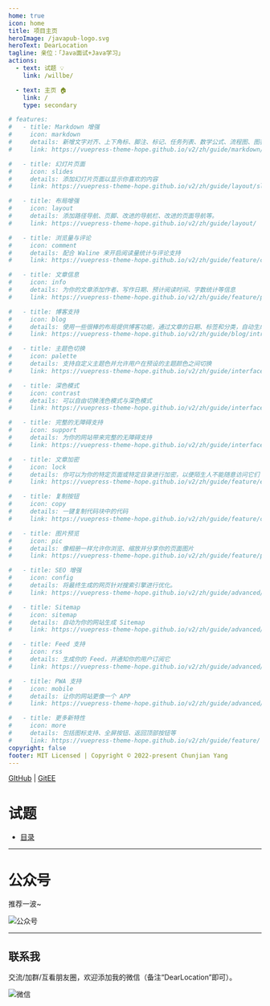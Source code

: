 ```yaml
---
home: true
icon: home
title: 项目主页
heroImage: /javapub-logo.svg
heroText: DearLocation
tagline: 亲位：「Java面试+Java学习」
actions:
  - text: 试题 💡
    link: /willbe/

  - text: 主页 🏠
    link: /
    type: secondary

# features:
#   - title: Markdown 增强
#     icon: markdown
#     details: 新增文字对齐、上下角标、脚注、标记、任务列表、数学公式、流程图、图表与幻灯片支持
#     link: https://vuepress-theme-hope.github.io/v2/zh/guide/markdown/

#   - title: 幻灯片页面
#     icon: slides
#     details: 添加幻灯片页面以显示你喜欢的内容
#     link: https://vuepress-theme-hope.github.io/v2/zh/guide/layout/slides

#   - title: 布局增强
#     icon: layout
#     details: 添加路径导航、页脚、改进的导航栏、改进的页面导航等。
#     link: https://vuepress-theme-hope.github.io/v2/zh/guide/layout/

#   - title: 浏览量与评论
#     icon: comment
#     details: 配合 Waline 来开启阅读量统计与评论支持
#     link: https://vuepress-theme-hope.github.io/v2/zh/guide/feature/comment.html

#   - title: 文章信息
#     icon: info
#     details: 为你的文章添加作者、写作日期、预计阅读时间、字数统计等信息
#     link: https://vuepress-theme-hope.github.io/v2/zh/guide/feature/page-info.html

#   - title: 博客支持
#     icon: blog
#     details: 使用一些很棒的布局提供博客功能，通过文章的日期、标签和分类，自动生成文章、分类、标签与时间轴列表
#     link: https://vuepress-theme-hope.github.io/v2/zh/guide/blog/intro.html

#   - title: 主题色切换
#     icon: palette
#     details: 支持自定义主题色并允许用户在预设的主题颜色之间切换
#     link: https://vuepress-theme-hope.github.io/v2/zh/guide/interface/theme-color.html

#   - title: 深色模式
#     icon: contrast
#     details: 可以自由切换浅色模式与深色模式
#     link: https://vuepress-theme-hope.github.io/v2/zh/guide/interface/darkmode.html

#   - title: 完整的无障碍支持
#     icon: support
#     details: 为你的网站带来完整的无障碍支持
#     link: https://vuepress-theme-hope.github.io/v2/zh/guide/interface/accessibility.html

#   - title: 文章加密
#     icon: lock
#     details: 你可以为你的特定页面或特定目录进行加密，以便陌生人不能随意访问它们
#     link: https://vuepress-theme-hope.github.io/v2/zh/guide/feature/encrypt.html

#   - title: 复制按钮
#     icon: copy
#     details: 一键复制代码块中的代码
#     link: https://vuepress-theme-hope.github.io/v2/zh/guide/feature/copy-code.html

#   - title: 图片预览
#     icon: pic
#     details: 像相册一样允许你浏览、缩放并分享你的页面图片
#     link: https://vuepress-theme-hope.github.io/v2/zh/guide/feature/photo-swipe.html

#   - title: SEO 增强
#     icon: config
#     details: 将最终生成的网页针对搜索引擎进行优化。
#     link: https://vuepress-theme-hope.github.io/v2/zh/guide/advanced/seo.html

#   - title: Sitemap
#     icon: sitemap
#     details: 自动为你的网站生成 Sitemap
#     link: https://vuepress-theme-hope.github.io/v2/zh/guide/advanced/sitemap.html

#   - title: Feed 支持
#     icon: rss
#     details: 生成你的 Feed，并通知你的用户订阅它
#     link: https://vuepress-theme-hope.github.io/v2/zh/guide/advanced/feed.html

#   - title: PWA 支持
#     icon: mobile
#     details: 让你的网站更像一个 APP
#     link: https://vuepress-theme-hope.github.io/v2/zh/guide/advanced/pwa.html

#   - title: 更多新特性
#     icon: more
#     details: 包括图标支持、全屏按钮、返回顶部按钮等
#     link: https://vuepress-theme-hope.github.io/v2/zh/guide/feature/
copyright: false
footer: MIT Licensed | Copyright © 2022-present Chunjian Yang
---
```



[GItHub](https://github.com/yangchunjian) | [GitEE](https://gitee.com/yangchunjian)


# 试题

- [目录](willbe/)


---

# 公众号

推荐一波~

![公众号](https://www.yangchunjian.com/docbook/imgs/qrcode_for_gh_8756901e5b12_344.jpg)

---

## 联系我

交流/加群/互看朋友圈，欢迎添加我的微信（备注“DearLocation”即可）。

![微信](https://javainterview.cn/img/weixin.jpeg)


